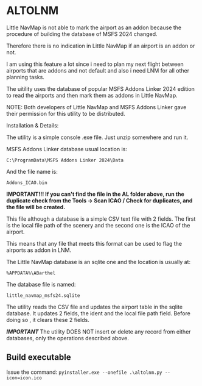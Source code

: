 # ALTOLNM

Little NavMap is not able to mark the airport as an addon because the procedure of building the database of MSFS 2024 changed.

Therefore there is no indication in Little NavMap if an airport is an addon or not.

I am using this feature a lot since i need to plan my next flight between airports that are addons and not default and also i need LNM for all other planning tasks.

The uitility uses the database of popular MSFS Addons Linker 2024 edition to read the airports and then mark them as addons in Little NavMap.

NOTE: Both developers of Little NavMap and MSFS Addons Linker gave their permission for this utility to be distributed.

Installation & Details:

The utility is a simple console .exe file. Just unzip somewhere and run it.

MSFS Addons Linker database usual location is:

`C:\ProgramData\MSFS Addons Linker 2024\Data`

And the file name is:

`Addons_ICAO.bin`

**IMPORTANT!!! If you can't find the file in the AL folder above, run the duplicate check from the Tools -> Scan ICAO / Check for duplicates, and the file will be created.**

This file although a database is a simple CSV text file with 2 fields. The first is the local file path of the scenery and the second one is the ICAO of the airport.

This means that any file that meets this format can be used to flag the airports as addon in LNM.

The Little NavMap database is an sqlite one and the location is usually at:

`%APPDATA%\ABarthel`

The database file is named:

`little_navmap_msfs24.sqlite`

The utility reads the CSV file and updates the airport table in the sqlite database. It updates 2 fields, the ident and the local file path field. Before doing so , it clears these 2 fields.

**_IMPORTANT_** The utility DOES NOT insert or delete any record from either databases, only the operations described above.

## Build executable

Issue the command: `pyinstaller.exe --onefile .\altolnm.py --icon=icon.ico`
